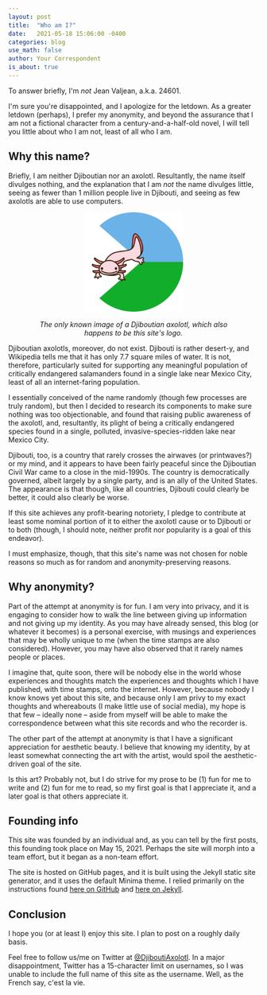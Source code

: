 ```yaml
---
layout: post
title:  "Who am I?"
date:   2021-05-18 15:06:00 -0400
categories: blog
use_math: false
author: Your Correspondent
is_about: true
---
```


To answer briefly, I'm *not* Jean Valjean, a.k.a. 24601.

I'm sure you're disappointed, and I apologize for the letdown. As a greater letdown (perhaps), I prefer my anonymity, and beyond the assurance that I am not a fictional character from a century-and-a-half-old novel, I will tell you little about who I am not, least of all who I am.

## Why this name?

Briefly, I am neither Djiboutian nor an axolotl. Resultantly, the name itself divulges nothing, and the explanation that I am *not* the name divulges little, seeing as fewer than 1 million people live in Djibouti, and seeing as few axolotls are able to use computers.

<figure class="align-center">
	<p align="center">
		<img src="/images/2021-05-18-site-logo.png" alt="site logo: a djiboutian axolotl" width="200" >
	</p>
	<figcaption>
		<p align="center"><i>The only known image of a Djiboutian axolotl, which also happens to be this site's logo.</i></p>
	</figcaption>
</figure> 

Djiboutian axolotls, moreover, do not exist. Djibouti is rather desert-y, and Wikipedia tells me that it has only 7.7 square miles of water. It is not, therefore, particularly suited for supporting any meaningful population of critically endangered salamanders found in a single lake near Mexico City, least of all an internet-faring population.

I essentially conceived of the name randomly (though few processes are truly random), but then I decided to research its components to make sure nothing was too objectionable, and found that raising public awareness of the axolotl, and, resultantly, its plight of being a critically endangered species found in a single, polluted, invasive-species-ridden lake near Mexico City.

Djibouti, too, is a country that rarely crosses the airwaves (or printwaves?) or my mind, and it appears to have been fairly peaceful since the Djiboutian Civil War came to a close in the mid-1990s. The country is democratically governed, albeit largely by a single party, and is an ally of the United States. The appearance is that though, like all countries, Djibouti could clearly be better, it could also clearly be worse.

If this site achieves any profit-bearing notoriety, I pledge to contribute at least some nominal portion of it to either the axolotl cause or to Djibouti or to both (though, I should note, neither profit nor popularity is a goal of this endeavor).

I must emphasize, though, that this site's name was not chosen for noble reasons so much as for random and anonymity-preserving reasons.

## Why anonymity?

Part of the attempt at anonymity is for fun. I am very into privacy, and it is engaging to consider how to walk the line between giving up information and not giving up my identity. As you may have already sensed, this blog (or whatever it becomes) is a personal exercise, with musings and experiences that may be wholly unique to me (when the time stamps are also considered). However, you may have also observed that it rarely names people or places.

I imagine that, quite soon, there will be nobody else in the world whose experiences and thoughts match the experiences and thoughts which I have published, with time stamps, onto the internet. However, because nobody I know knows yet about this site, and because only I am privy to my exact thoughts and whereabouts (I make little use of social media), my hope is that few &ndash; ideally none &ndash; aside from myself will be able to make the correspondence between what this site records and who the recorder is.

The other part of the attempt at anonymity is that I have a significant appreciation for aesthetic beauty. I believe that knowing my identity, by at least somewhat connecting the art with the artist, would spoil the aesthetic-driven goal of the site.

Is this art? Probably not, but I do strive for my prose to be (1) fun for me to write and (2) fun for me to read, so my first goal is that I appreciate it, and a later goal is that others appreciate it.

## Founding info

This site was founded by an individual and, as you can tell by the first posts, this founding took place on May 15, 2021. Perhaps the site will morph into a team effort, but it began as a non-team effort.

The site is hosted on GitHub pages, and it is built using the Jekyll static site generator, and it uses the default Minima theme. I relied primarily on the instructions found [here on GitHub](https://docs.github.com/en/pages/setting-up-a-github-pages-site-with-jekyll) and [here on Jekyll](https://jekyllrb.com/docs/).

## Conclusion

I hope you (or at least I) enjoy this site. I plan to post on a roughly daily basis.

Feel free to follow us/me on Twitter at [@DjiboutiAxolotl](https://twitter.com/DjiboutiAxolotl). In a major disappointment, Twitter has a 15-character limit on usernames, so I was unable to include the full name of this site as the username. Well, as the French say, c'est la vie.

